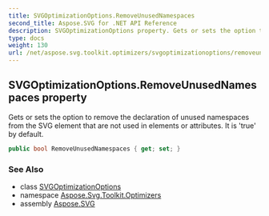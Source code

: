 ```yaml
---
title: SVGOptimizationOptions.RemoveUnusedNamespaces
second_title: Aspose.SVG for .NET API Reference
description: SVGOptimizationOptions property. Gets or sets the option to remove the declaration of unused namespaces from the SVG element that are not used in elements or attributes. It is true by default
type: docs
weight: 130
url: /net/aspose.svg.toolkit.optimizers/svgoptimizationoptions/removeunusednamespaces/
---
```

## SVGOptimizationOptions.RemoveUnusedNamespaces property

Gets or sets the option to remove the declaration of unused namespaces from the SVG element that are not used in elements or attributes. It is 'true' by default.

```csharp
public bool RemoveUnusedNamespaces { get; set; }
```

### See Also

* class [SVGOptimizationOptions](../)
* namespace [Aspose.Svg.Toolkit.Optimizers](../../svgoptimizationoptions/)
* assembly [Aspose.SVG](../../../)
